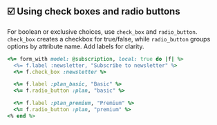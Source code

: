 ## ☑️ Using check boxes and radio buttons
For boolean or exclusive choices, use `check_box` and `radio_button`. `check_box` creates a checkbox for true/false, while `radio_button` groups options by attribute name. Add labels for clarity.

```ruby
<%= form_with model: @subscription, local: true do |f| %>
  <%= f.label :newsletter, "Subscribe to newsletter" %>
  <%= f.check_box :newsletter %>

  <%= f.label :plan_basic, "Basic" %>
  <%= f.radio_button :plan, "basic" %>

  <%= f.label :plan_premium, "Premium" %>
  <%= f.radio_button :plan, "premium" %>
<% end %>
```
